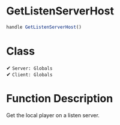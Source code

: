 # GetListenServerHost
```js	
handle GetListenServerHost()
```
# Class
✔ `Server: Globals`  
✔ `Client: Globals`  

# Function Description
Get the local player on a listen server.
